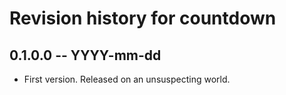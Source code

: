 # Revision history for countdown

## 0.1.0.0 -- YYYY-mm-dd

* First version. Released on an unsuspecting world.
